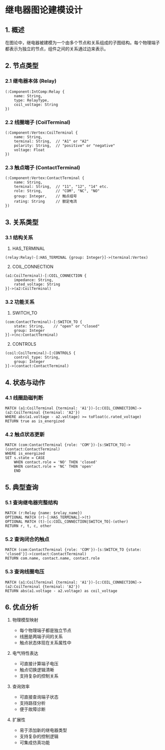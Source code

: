 # 继电器图论建模设计

## 1. 概述

在图论中，继电器被建模为一个由多个节点和关系组成的子图结构。每个物理端子都表示为独立的节点，组件之间的关系通过边来表示。

## 2. 节点类型

### 2.1 继电器本体 (Relay)
```cypher
(:Component:IntComp:Relay {
    name: String,
    type: RelayType,
    coil_voltage: String
})
```

### 2.2 线圈端子 (CoilTerminal)
```cypher
(:Component:Vertex:CoilTerminal {
    name: String,
    terminal: String,  // "A1" or "A2"
    polarity: String,  // "positive" or "negative"
    voltage: Float
})
```

### 2.3 触点端子 (ContactTerminal)
```cypher
(:Component:Vertex:ContactTerminal {
    name: String,
    terminal: String,  // "11", "12", "14" etc.
    role: String,      // "COM", "NC", "NO"
    group: Integer,    // 触点组号
    rating: String     // 额定电流
})
```

## 3. 关系类型

### 3.1 结构关系

1. HAS_TERMINAL
```cypher
(relay:Relay)-[:HAS_TERMINAL {group: Integer}]->(terminal:Vertex)
```

2. COIL_CONNECTION
```cypher
(a1:CoilTerminal)-[:COIL_CONNECTION {
    impedance: String,
    rated_voltage: String
}]->(a2:CoilTerminal)
```

### 3.2 功能关系

1. SWITCH_TO
```cypher
(com:ContactTerminal)-[:SWITCH_TO {
    state: String,    // "open" or "closed"
    group: Integer
}]->(nc:ContactTerminal)
```

2. CONTROLS
```cypher
(coil:CoilTerminal)-[:CONTROLS {
    control_type: String,
    group: Integer
}]->(contact:ContactTerminal)
```

## 4. 状态与动作

### 4.1 线圈励磁判断
```cypher
MATCH (a1:CoilTerminal {terminal: 'A1'})-[c:COIL_CONNECTION]->(a2:CoilTerminal {terminal: 'A2'})
WHERE abs(a1.voltage - a2.voltage) >= toFloat(c.rated_voltage)
RETURN true as is_energized
```

### 4.2 触点状态更新
```cypher
MATCH (com:ContactTerminal {role: 'COM'})-[s:SWITCH_TO]->(contact:ContactTerminal)
WHERE is_energized
SET s.state = CASE 
    WHEN contact.role = 'NO' THEN 'closed'
    WHEN contact.role = 'NC' THEN 'open'
    END
```

## 5. 典型查询

### 5.1 查询继电器完整结构
```cypher
MATCH (r:Relay {name: $relay_name})
OPTIONAL MATCH (r)-[:HAS_TERMINAL]->(t)
OPTIONAL MATCH (t)-[c:COIL_CONNECTION|SWITCH_TO]-(other)
RETURN r, t, c, other
```

### 5.2 查询闭合的触点
```cypher
MATCH (com:ContactTerminal {role: 'COM'})-[s:SWITCH_TO {state: 'closed'}]->(contact:ContactTerminal)
RETURN com.name, contact.name, contact.role
```

### 5.3 查询线圈电压
```cypher
MATCH (a1:CoilTerminal {terminal: 'A1'})-[c:COIL_CONNECTION]->(a2:CoilTerminal {terminal: 'A2'})
RETURN abs(a1.voltage - a2.voltage) as coil_voltage
```

## 6. 优点分析

1. 物理模型映射
   - 每个物理端子都是独立节点
   - 线圈是两端子间的关系
   - 触点状态体现在关系属性中

2. 电气特性表达
   - 可直接计算端子电压
   - 触点切换逻辑清晰
   - 支持复杂的控制关系

3. 查询效率
   - 可直接查询端子状态
   - 支持路径分析
   - 便于故障诊断

4. 扩展性
   - 易于添加新的继电器类型
   - 支持复杂的控制逻辑
   - 可集成仿真功能